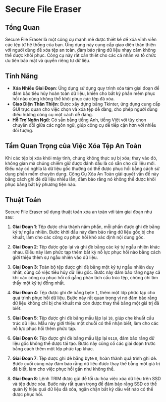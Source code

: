 # Secure File Eraser

## Tổng Quan
Secure File Eraser là một công cụ mạnh mẽ được thiết kế để xóa vĩnh viễn các tệp từ hệ thống của bạn. Ứng dụng này cung cấp giao diện thân thiện với người dùng để xóa tệp an toàn, đảm bảo rằng dữ liệu nhạy cảm không thể được khôi phục. Công cụ này rất cần thiết cho các cá nhân và tổ chức ưu tiên bảo mật và quyền riêng tư dữ liệu.

## Tính Năng
- **Xóa Nhiều Giai Đoạn**: Ứng dụng sử dụng quy trình xóa tám giai đoạn để đảm bảo tiêu hủy hoàn toàn dữ liệu, khiến cho bất kỳ phần mềm phục hồi nào cũng không thể khôi phục các tệp đã xóa.
- **Giao Diện Thân Thiện**: Được xây dựng bằng Tkinter, ứng dụng cung cấp GUI trực quan cho việc chọn và xóa tệp dễ dàng, cho phép người dùng điều hướng công cụ một cách dễ dàng.
- **Hỗ Trợ Ngôn Ngữ**: Có sẵn bằng tiếng Anh, tiếng Việt với tùy chọn chuyển đổi giữa các ngôn ngữ, giúp công cụ dễ tiếp cận hơn với nhiều đối tượng.

## Tầm Quan Trọng của Việc Xóa Tệp An Toàn
Khi các tệp bị xóa khỏi máy tính, chúng không thực sự bị xóa; thay vào đó, không gian mà chúng chiếm giữ được đánh dấu là có sẵn cho dữ liệu mới. Điều này có nghĩa là dữ liệu gốc thường có thể được phục hồi bằng cách sử dụng phần mềm chuyên dụng. Công Cụ Xóa An Toàn giải quyết vấn đề này bằng cách ghi đè dữ liệu nhiều lần, đảm bảo rằng nó không thể được khôi phục bằng bất kỳ phương tiện nào.

## Thuật Toán
Secure File Eraser sử dụng thuật toán xóa an toàn với tám giai đoạn như sau:

1. **Giai Đoạn 1**: Tệp được chia thành năm phần, mỗi phần được ghi đè bằng ký tự ngẫu nhiên. Bước khởi đầu này đảm bảo rằng dữ liệu gốc bị che khuất, làm cho các công cụ phục hồi khó xác định nội dung gốc.
   
2. **Giai Đoạn 2**: Tệp được gộp lại và ghi đè bằng các ký tự ngẫu nhiên khác nhau. Điều này làm phức tạp thêm bất kỳ nỗ lực phục hồi nào bằng cách giới thiệu thêm sự ngẫu nhiên vào dữ liệu.

3. **Giai Đoạn 3**: Toàn bộ tệp được ghi đè bằng một ký tự ngẫu nhiên duy nhất, củng cố việc tiêu hủy dữ liệu gốc. Bước này đảm bảo rằng ngay cả khi các công cụ phục hồi cố gắng phân tích cấu trúc tệp, chúng chỉ tìm thấy một ký tự đồng nhất.

4. **Giai Đoạn 4**: Tệp được ghi đè bằng byte `1`, thêm một lớp phức tạp cho quá trình phục hồi dữ liệu. Bước này rất quan trọng vì nó đảm bảo rằng dữ liệu không chỉ bị che khuất mà còn được thay thế bằng một giá trị đã biết.

5. **Giai Đoạn 5**: Tệp được ghi đè bằng mẫu lặp lại `10`, giúp che khuất cấu trúc dữ liệu. Mẫu này giới thiệu một chuỗi có thể nhận biết, làm cho các nỗ lực phục hồi thêm phức tạp.

6. **Giai Đoạn 6**: Tệp được ghi đè bằng mẫu lặp lại `0110`, đảm bảo rằng dữ liệu gốc không thể được tái tạo. Bước này củng cố các giai đoạn trước bằng cách thêm một lớp phức tạp khác.

7. **Giai Đoạn 7**: Tệp được ghi đè bằng byte `0`, hoàn thành quá trình ghi đè. Bước cuối cùng này đảm bảo rằng dữ liệu được thay thế bằng một giá trị đã biết, làm cho việc phục hồi gần như không thể.

8. **Giai Đoạn 8**: Lệnh TRIM được gửi để tối ưu hóa việc xóa dữ liệu trên SSD và tệp được xóa. Bước này rất quan trọng để đảm bảo rằng SSD có thể quản lý hiệu quả dữ liệu đã xóa, ngăn chặn bất kỳ dấu vết nào có thể được phục hồi.
